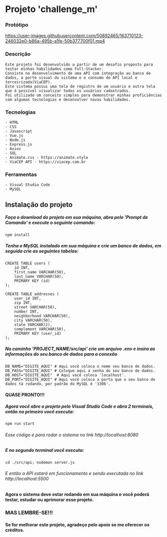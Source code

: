 # Projeto 'challenge_m'

### Protótipo
https://user-images.githubusercontent.com/50892465/163710123-246032e0-b86a-495b-a1fe-50b377700f01.mp4

 ### Descrição
```
Este projeto foi desenvolvido a partir de um desafio proposto para testar minhas habilidades como Full-Stacker.
Consiste no desenvolvimento de uma API com integração ao banco de dados, a parte visual do sistema e o consumo de API local e terceirizada(ViaCEP).
Este sistema possui uma tela de registro de um usuário e outra tela que é possível visualizar todos os usuários cadastrados.
Foi utilizado um conceito simples para demonstrar minhas proficiências com algumas tecnologias e desenvolver novas habilidades.
```

### Tecnologias

```
- HTML
- CSS
- Javascript
- Vue.js
- Node.js
- Express.js
- Axios
- SQL
- Animate.css - https://animate.style
- ViaCEP API - https://viacep.com.br
```

### Ferramentas

```
- Visual Studio Code
- MySQL
```
## Instalação do projeto

##### Faça o download do projeto em sua máquina, abra pelo 'Prompt de Comando' e execute o seguinte comando:
```
npm install
```

##### Tenha o MySQL instalado em sua máquina e crie um banco de dados, em seguida crie as seguintes tabelas: 
```
CREATE TABLE users (
    id INT,
    first_name VARCHAR(50),
    last_name VARCHAR(50),
    PRIMARY KEY (id)
);

CREATE TABLE addresses (
    user_id INT,
    zip INT,
    street VARCHAR(50),
    number INT,
    neighborhood VARCHAR(50),
    city VARCHAR(50),
    state VARCHAR(2),
    complement VARCHAR(50),
    PRIMARY KEY (user_id)
);
```

##### No caminho 'PROJECT_NAME/src/api' crie um arquivo .env e insira as informações do seu banco de dados para a conexão
```
DB_NAME="DIGITE_AQUI" # Aqui você coloca o nome seu banco de dados.
DB_PASS="DIGITE_AQUI" # Coloque aqui a senha do seu banco de dados.
DB_HOST="DIGITE_AQUI"  # Aqui você coloca 'localhost'.
DB_PORT="DIGITE_AQUI" # Aqui você coloca a porta que o seu banco de dados tá rodando, por padrão do MySQL é '3306'.
```

#### QUASE PRONTO!!!

##### Agora você abre o projeto pelo Visual Studio Code e abra 2 terminais, então no primeiro você executa: 
```
npm run start
```
###### Esse código é para rodar o sistema no link http://localhost:8080

##### E no segundo terminal você executa:
```
cd ./src/api; nodemon server.js
```

###### E então a API estará em funcionamento e sendo executada no link http://localhost:5500

#### Agora o sistema deve estar rodando em sua máquina e você poderá testar, estudar ou aprimorar esse projeto. 
### MAS LEMBRE-SE!!!

#### Se for melhorar este projeto, agradeço pelo apoio se me oferecer os créditos.
